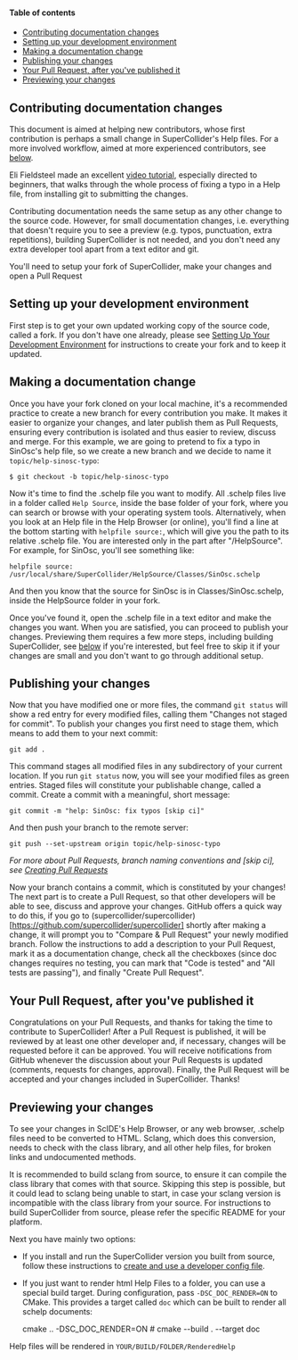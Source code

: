 <!-- TOC start (generated with https://derlin.github.io/bitdowntoc/) -->
#### Table of contents

- [Contributing documentation changes](#contributing-documentation-changes)
- [Setting up your development environment](#setting-up-your-development-environment)
- [Making a documentation change](#making-a-documentation-change)
- [Publishing your changes](#publishing-your-changes)
- [Your Pull Request, after you've published it](#your-pull-request-after-youve-published-it)
- [Previewing your changes](#previewing-your-changes)

<!-- TOC end -->

## Contributing documentation changes

This document is aimed at helping new contributors, whose first contribution is perhaps a small change in SuperCollider's Help files. For a more involved workflow, aimed at more experienced contributors, see [below](#Previewing-your-changes).

Eli Fieldsteel made an excellent [video tutorial](https://www.youtube.com/watch?v=CbIwWsGl-zc), especially directed to beginners, that walks through the whole process of fixing a typo in a Help file, from installing git to submitting the changes.


Contributing documentation needs the same setup as any other change to the source code. However, for small documentation changes, i.e. everything that doesn't require you to see a preview (e.g. typos, punctuation, extra repetitions), building SuperCollider is not needed, and you don't need any extra developer tool apart from a text editor and git.

You'll need to setup your fork of SuperCollider, make your changes and open a Pull Request


## Setting up your development environment

First step is to get your own updated working copy of the source code, called a fork. If you don't have one already, please see [Setting Up Your Development Environment]() for instructions to create your fork and to keep it updated.


## Making a documentation change

Once you have your fork cloned on your local machine, it's a recommended practice to create a new branch for every contribution you make. It makes it easier to organize your changes, and later publish them as Pull Requests, ensuring every contribution is isolated and thus easier to review, discuss and merge.
For this example, we are going to pretend to fix a typo in SinOsc's help file, so we create a new branch and we decide to name it `topic/help-sinosc-typo`:

    $ git checkout -b topic/help-sinosc-typo

Now it's time to find the .schelp file you want to modify. All .schelp files live in a folder called `Help Source`, inside the base folder of your fork, where you can search or browse with your operating system tools.
Alternatively, when you look at an Help file in the Help Browser (or online), you'll find a line at the bottom starting with `helpfile source:`, which will give you the path to its relative .schelp file. You are interested only in the part after "/HelpSource". For example, for SinOsc, you'll see something like:

    helpfile source: /usr/local/share/SuperCollider/HelpSource/Classes/SinOsc.schelp

And then you know that the source for SinOsc is in Classes/SinOsc.schelp, inside the HelpSource folder in your fork.

Once you've found it, open the .schelp file in a text editor and make the changes you want. When you are satisfied, you can proceed to publish your changes. Previewing them requires a few more steps, including building SuperCollider, see [below](#Previewing-your-changes) if you're interested, but feel free to skip it if your changes are small and you don't want to go through additional setup.


## Publishing your changes

Now that you have modified one or more files, the command `git status` will show a red entry for every modified files, calling them "Changes not staged for commit". To publish your changes you first need to stage them, which means to add them to your next commit:

    git add .

This command stages all modified files in any subdirectory of your current location. If you run `git status` now, you will see your modified files as green entries. Staged files will constitute your publishable change, called a commit. Create a commit with a meaningful, short message:

    git commit -m "help: SinOsc: fix typos [skip ci]"

And then push your branch to the remote server:

    git push --set-upstream origin topic/help-sinosc-typo

_For more about Pull Requests, branch naming conventions and [skip ci], see [Creating Pull Requests](https://github.com/supercollider/supercollider/wiki/Creating-pull-requests)_

Now your branch contains a commit, which is constituted by your changes! The next part is to create a Pull Request, so that other developers will be able to see, discuss and approve your changes. GitHub offers a quick way to do this, if you go to (supercollider/supercollider)[https://github.com/supercollider/supercollider] shortly after making a change, it will prompt you to "Compare & Pull Request" your newly modified branch. Follow the instructions to add a description to your Pull Request, mark it as a documentation change, check all the checkboxes (since doc changes requires no testing, you can mark that "Code is tested" and "All tests are passing"), and finally "Create Pull Request".


## Your Pull Request, after you've published it

Congratulations on your Pull Requests, and thanks for taking the time to contribute to SuperCollider! After a Pull Request is published, it will be reviewed by at least one other developer and, if necessary, changes will be requested before it can be approved. You will receive notifications from GitHub whenever the discussion about your Pull Requests is updated (comments, requests for changes, approval).
Finally, the Pull Request will be accepted and your changes included in SuperCollider. Thanks!


## Previewing your changes

To see your changes in ScIDE's Help Browser, or any web browser, .schelp files need to be converted to HTML. Sclang, which does this conversion, needs to check with the class library, and all other help files, for broken links and undocumented methods.

It is recommended to build sclang from source, to ensure it can compile the class library that comes with that source. Skipping this step is possible, but it could lead to sclang being unable to start, in case your sclang version is incompatible with the class library from your source.
For instructions to build SuperCollider from source, please refer the specific README for your platform.

Next you have mainly two options:
- If you install and run the SuperCollider version you built from source, follow these instructions to [create and use a developer config file](https://github.com/supercollider/supercollider/wiki/Setting-up-your-development-environment#For-schelp-and-SuperCollider-contributions).
- If you just want to render html Help Files to a folder, you can use a special build target. During configuration, pass `-DSC_DOC_RENDER=ON` to CMake. This provides a target called `doc` which can be built to render all schelp documents:

    cmake .. -DSC_DOC_RENDER=ON # <other options>
    cmake --build . --target doc

Help files will be rendered in `YOUR/BUILD/FOLDER/RenderedHelp`
